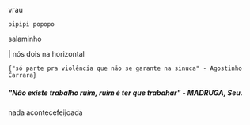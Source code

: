 vrau

`pipipi popopo`

salaminho

| nós dois na horizontal

`{"só parte pra violência que não se garante na sinuca" - Agostinho Carrara}`

##### "Não existe trabalho ruim, ruim é ter que trabahar" - MADRUGA, Seu.

nada acontecefeijoada
